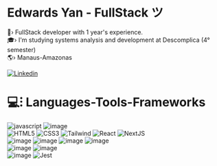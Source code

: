 <h1 >Edwards Yan - FullStack  ツ </h1>
🐸› FullStack developer with 1 year's experience. <br>
🎓› I'm studying systems analysis and development at Descomplica (4° semester) <br>
🌎› Manaus-Amazonas<br>

[![Linkedin](https://img.shields.io/badge/LinkedIn-5b000b?style=for-the-badge&logo=linkedin&logoColor=white)](https://www.linkedin.com/in/yan-edwards-03924a23b/) 

<h1 >💻⁝ Languages-Tools-Frameworks<br></h1>

![javascript](https://img.shields.io/badge/JavaScript-930014?style=for-the-badge&logo=javascript&logoColor=white)
![image](https://img.shields.io/badge/TypeScript-5b000b?style=for-the-badge&logo=typescript&logoColor=white)<br>
![HTML5](https://img.shields.io/badge/html5-930014?style=for-the-badge&logo=html5&logoColor=white)
![CSS3](https://img.shields.io/badge/css-5b000b?style=for-the-badge&logo=css3&logoColor=white)
![Tailwind](https://img.shields.io/badge/Tailwind-930014?style=for-the-badge&logo=tailwind-css&logoColor=white)
![React](https://img.shields.io/badge/React-5b000b?style=for-the-badge&logo=react&logoColor=white)
![NextJS](https://img.shields.io/badge/next%20js-930014?style=for-the-badge&logo=nextdotjs&logoColor=white)<br>
 ![image](https://img.shields.io/badge/Node%20js-5b000b?style=for-the-badge&logo=nodedotjs&logoColor=white)
![image](https://img.shields.io/badge/Express%20js-930014?style=for-the-badge&logo=express&logoColor=white)
![image](https://img.shields.io/badge/nestjs-5b000b?style=for-the-badge&logo=nestjs&logoColor=white)
![image](https://img.shields.io/badge/fastify-930014?style=for-the-badge&logo=fastify&logoColor=white) <br>
![image](https://img.shields.io/badge/PostgreSQL-5b000b?style=for-the-badge&logo=postgresql&logoColor=white) 
![image](https://img.shields.io/badge/Prisma-930014?style=for-the-badge&logo=Prisma&logoColor=white)<br>
![image](https://img.shields.io/badge/Vite-5b000b?style=for-the-badge&logo=vite&logoColor=white)
![Jest](https://img.shields.io/badge/-jest-930014?style=for-the-badge&logo=jest&logoColor=white)
<br>


